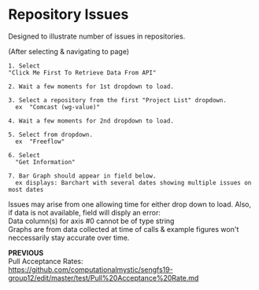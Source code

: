 # Repository Issues 

Designed to illustrate number of issues in repositories. 


(After selecting & navigating to page)

    1. Select   
    "Click Me First To Retrieve Data From API"
    
    2. Wait a few moments for 1st dropdown to load.
    
    3. Select a repository from the first "Project List" dropdown.  
      ex  "Comcast (wg-value)"
      
    4. Wait a few moments for 2nd dropdown to load.
    
    5. Select from dropdown.  
      ex  "Freeflow"
      
    6. Select  
      "Get Information"  
      
    7. Bar Graph should appear in field below.  
      ex displays: Barchart with several dates showing multiple issues on most dates

Issues may arise from one allowing time for either drop down to load.
Also, if data is not available, field will disply an error:  
    Data column(s) for axis #0 cannot be of type string  
Graphs are from data collected at time of calls & example figures won't neccessarily stay accurate over time. 


**PREVIOUS**   
Pull Acceptance Rates:  
https://github.com/computationalmystic/sengfs19-group12/edit/master/test/Pull%20Acceptance%20Rate.md      
